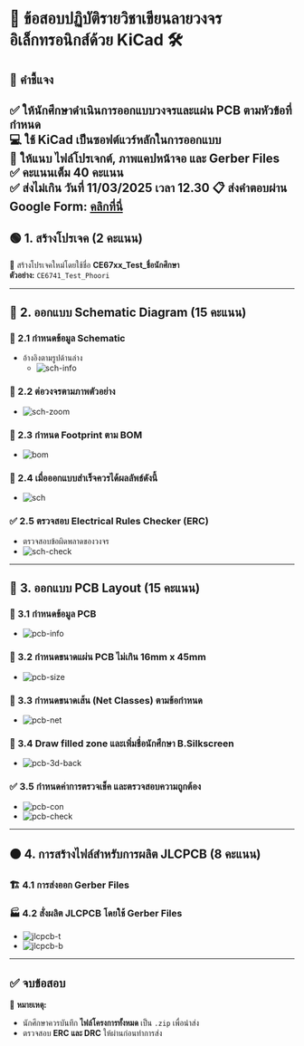 # 🚀 ข้อสอบปฏิบัติรายวิชาเขียนลายวงจรอิเล็กทรอนิกส์ด้วย KiCad 🛠️

## 📌 คำชี้แจง  
✅ ให้นักศึกษาดำเนินการออกแบบวงจรและแผ่น PCB ตามหัวข้อที่กำหนด  
💻 ใช้ **KiCad** เป็นซอฟต์แวร์หลักในการออกแบบ  
📜 ให้แนบ **ไฟล์โปรเจกต์, ภาพแคปหน้าจอ และ Gerber Files**  
✅ คะแนนเต็ม **40 คะแนน**  
✅ ส่งไม่เกิน วันที่ 11/03/2025 เวลา 12.30
📋 ส่งคำตอบผ่าน Google Form: [คลิกที่นี่](https://docs.google.com/forms/d/e/1FAIpQLSe751U0PH1iktLV8YOlEZR4GnUSjFnjYr8LZcj1buEsRo9ZgA/viewform?usp=dialog)
---

## 🟢 1. สร้างโปรเจค (2 คะแนน)  
📌 สร้างโปรเจคใหม่โดยใช้ชื่อ **CE67xx_Test_ชื่อนักศึกษา**  
**ตัวอย่าง:** `CE6741_Test_Phoori`  

---

## 🔵 2. ออกแบบ Schematic Diagram (15 คะแนน)  

### 📝 2.1 กำหนดข้อมูล Schematic  
- อ้างอิงตามรูปด้านล่าง  
  - ![sch-info](imgs/sch-info.png)  

### 📡 2.2 ต่อวงจรตามภาพตัวอย่าง  
- ![sch-zoom](imgs/sch-zoom.png)  

### 🔧 2.3 กำหนด Footprint ตาม BOM  
- ![bom](imgs/bom.png)  

### 🎯 2.4 เมื่อออกแบบสำเร็จควรได้ผลลัพธ์ดังนี้  
- ![sch](imgs/sch.png)  

### ✅ 2.5 ตรวจสอบ Electrical Rules Checker (ERC)  
- ตรวจสอบข้อผิดพลาดของวงจร  
- ![sch-check](imgs/sch-check.png)  

---

## 🔵 3. ออกแบบ PCB Layout (15 คะแนน)  

### 📝 3.1 กำหนดข้อมูล PCB  
- ![pcb-info](imgs/pcb-info.png)  

### 📐 3.2 กำหนดขนาดแผ่น PCB ไม่เกิน **16mm x 45mm**  
- ![pcb-size](imgs/pcb-size.png)  

### 🔧 3.3 กำหนดขนาดเส้น (Net Classes) ตามข้อกำหนด  
- ![pcb-net](imgs/pcb-netclasses.png)  

### 🎨 3.4 Draw filled zone และเพิ่มชื่อนักศึกษา **B.Silkscreen**  
- ![pcb-3d-back](imgs/pcb-3d-back.png)  

### ✅ 3.5 กำหนดค่าการตรวจเช็ค และตรวจสอบความถูกต้อง  
- ![pcb-con](imgs/pcb-constraints.png)  
- ![pcb-check](imgs/pcb-check.png)  

---

## 🟠 4. การสร้างไฟล์สำหรับการผลิต JLCPCB (8 คะแนน)  

### 🏗 4.1 การส่งออก Gerber Files  

### 🏭 4.2 สั่งผลิต JLCPCB โดยใช้ Gerber Files  
- ![jlcpcb-t](imgs/jlcpcb-top.png)  
- ![jlcpcb-b](imgs/jlcpcb-bot.png)  

---

## ✅ จบข้อสอบ  

📌 **หมายเหตุ:**  
- นักศึกษาควรบันทึก **ไฟล์โครงการทั้งหมด** เป็น `.zip` เพื่อนำส่ง  
- ตรวจสอบ **ERC และ DRC** ให้ผ่านก่อนทำการส่ง  
